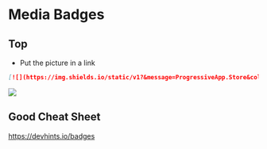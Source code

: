 # Media Badges

## Top

- Put the picture in a link
 
```markdown
[![](https://img.shields.io/static/v1?&message=ProgressiveApp.Store&color=74b9ff&style=flat&label=Discover%20at)](https://progressiveapp.store)
```

[![](https://img.shields.io/static/v1?&message=ProgressiveApp.Store&color=74b9ff&style=flat&label=Discover%20at)](https://progressiveapp.store)


## Good Cheat Sheet

https://devhints.io/badges